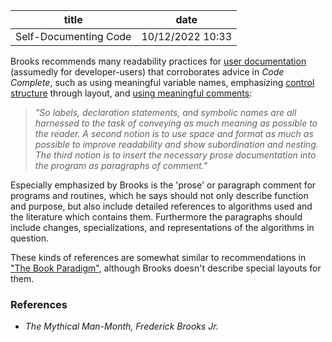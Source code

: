 | title | date |
|---|---|
| Self-Documenting Code | 10/12/2022 10:33 |

Brooks recommends many readability practices for [user documentation](1665457120.md) 
(assumedly for developer-users) that corroborates advice in _Code Complete_, 
such as using meaningful variable names, emphasizing [control structure](1663016705.md) 
through layout, and [using meaningful comments](1663158405.md):

> _"So labels, declaration statements, and symbolic names are all harnessed to
the task of conveying as much meaning as possible to the reader. 
A second notion is to use space and format as much as possible to improve 
readability and show subordination and nesting.
The third notion is to insert the necessary prose documentation into the 
program as paragraphs of comment."_

Especially emphasized by Brooks is the 'prose' or paragraph comment for programs
and routines, which he says should not only describe function and purpose, but
also include detailed references to algorithms used and the literature which 
contains them. Furthermore the paragraphs should include changes, specializations,
and representations of the algorithms in question.

These kinds of references are somewhat similar to recommendations in 
["The Book Paradigm"](1663510511.md), although Brooks doesn't describe special
layouts for them. 

### References
- _The Mythical Man-Month, Frederick Brooks Jr._

